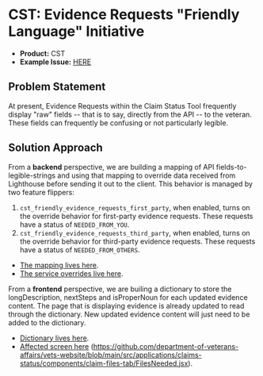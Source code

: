 # CST: Evidence Requests "Friendly Language" Initiative

- **Product:** CST
- **Example Issue:** [HERE](https://github.com/department-of-veterans-affairs/va.gov-team/issues/106930)

## Problem Statement

At present, Evidence Requests within the Claim Status Tool frequently display "raw" fields -- that is to say, directly from the API -- to the veteran.
These fields can frequently be confusing or not particularly legible.

## Solution Approach

From a **backend** perspective, we are building a mapping of API fields-to-legible-strings and using that mapping to override data received from Lighthouse
before sending it out to the client. This behavior is managed by two feature flippers:

1. `cst_friendly_evidence_requests_first_party`, when enabled, turns on the override behavior for first-party evidence requests. These requests have a status of `NEEDED_FROM_YOU`.
2. `cst_friendly_evidence_requests_third_party`, when enabled, turns on the override behavior for third-party evidence requests. These requests have a status of `NEEDED_FROM_OTHERS`.

- [The mapping lives here](https://github.com/department-of-veterans-affairs/vets-api/blob/master/lib/lighthouse/benefits_claims/constants.rb).
- [The service overrides live here](https://github.com/department-of-veterans-affairs/vets-api/blob/master/lib/lighthouse/benefits_claims/service.rb#L43).

From a **frontend** perspective, we are builing a dictionary to store the longDescription, nextSteps and isProperNoun for each updated evidence content. The page that is displaying evidence is already updated to read through the dictionary. New updated evidence content will just need to be added to the dictionary.

- [Dictionary lives here](https://github.com/department-of-veterans-affairs/vets-website/blob/main/src/applications/claims-status/utils/evidenceDictionary.jsx).
- [Affected screen here](https://github.com/department-of-veterans-affairs/vets-website/blob/main/src/applications/claims-status/components/claim-document-request-pages/DefaultPage.jsx)
  (https://github.com/department-of-veterans-affairs/vets-website/blob/main/src/applications/claims-status/components/claim-files-tab/FilesNeeded.jsx).
